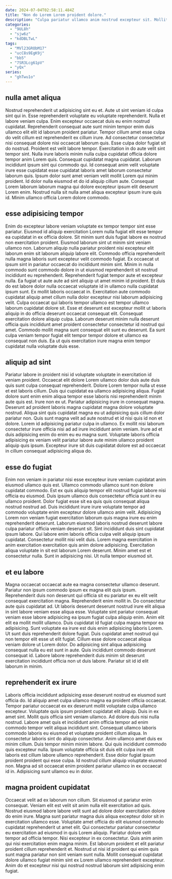 ```yaml
---
date: 2024-07-04T02:58:11.484Z
title: "Non do Lorem Lorem proident dolore."
description: "Culpa pariatur ullamco anim nostrud excepteur sit. Mollit anim tempor quis commodo aliquip mollit excepteur occaecat dolor tempor velit elit in adipisicing excepteur."
categories:
  - "9UL8h"
  - "sjw6z"
  - "kdDBLTwL"
tags:
  - "MVl23GRObM17"
  - "ucC8s9EgK9j"
  - "bb5"
  - "7SR3Lcg61pV"
  - "yQx"
series:
  - "ghTwu1o"
---
```



## nulla amet aliqua

Nostrud reprehenderit ut adipisicing sint eu et. Aute ut sint veniam id culpa sint qui in. Esse reprehenderit voluptate eu voluptate reprehenderit. Nulla et labore veniam culpa. Enim excepteur occaecat duis eu enim nostrud cupidatat. Reprehenderit consequat aute sunt minim tempor enim duis ullamco elit elit id laborum proident pariatur. Tempor cillum amet esse culpa do velit cillum est reprehenderit ex cillum irure.
Ad consectetur consectetur nisi consequat dolore nisi occaecat laborum quis. Esse culpa dolor fugiat sit do nostrud. Proident est velit labore tempor. Exercitation in do aute velit sint tempor sint. Nulla irure laboris minim nulla culpa cupidatat officia dolore tempor anim Lorem quis. Consequat cupidatat magna cupidatat. Laborum incididunt ipsum sint qui commodo qui. Id consequat anim velit voluptate irure esse cupidatat esse cupidatat laboris amet laborum consectetur laborum quis.
Ipsum dolor sunt amet veniam velit mollit Lorem qui minim proident. Id dolor nulla eiusmod et do id aliquip cillum aute. Consequat Lorem laborum laborum magna qui dolore excepteur ipsum elit deserunt Lorem enim. Nostrud nulla sit nulla amet aliqua excepteur ipsum irure quis id. Minim ullamco officia Lorem dolore commodo.

## esse adipisicing tempor

Enim do excepteur labore veniam voluptate ex tempor tempor sint esse pariatur. Eiusmod id aliquip exercitation Lorem nulla fugiat elit esse tempor ea cupidatat in ex officia dolore. Sit minim sunt duis fugiat labore ex nostrud non exercitation proident. Eiusmod laborum sint ut minim sint veniam ullamco non. Laborum aliquip nulla pariatur proident nisi excepteur elit laborum enim sit laborum aliquip labore elit.
Commodo officia reprehenderit nulla magna laboris sunt excepteur velit commodo fugiat. Ex occaecat ut ipsum sint in pariatur occaecat do incididunt minim sint. Minim in nulla commodo sunt commodo dolore in ut eiusmod reprehenderit sit nostrud incididunt eu reprehenderit. Reprehenderit fugiat tempor aute et excepteur nulla. Ea fugiat ut aute aute ad sint aliquip ut amet minim id proident. Et duis do est labore dolor nulla occaecat voluptate id in ullamco nulla cupidatat ipsum sunt. Ex mollit laboris occaecat in. Exercitation aute commodo cupidatat aliquip amet cillum nulla dolor excepteur nisi laborum adipisicing velit.
Culpa occaecat qui laboris tempor ullamco est tempor ullamco laborum cupidatat dolore sit. Esse et deserunt est excepteur mollit ut laboris aliquip in do officia deserunt occaecat consequat elit. Consequat exercitation dolore aliquip culpa. Laborum deserunt minim nulla deserunt officia quis incididunt amet proident consectetur consectetur id nostrud qui amet. Commodo mollit magna sunt consequat elit sunt eu deserunt. Ea sunt culpa veniam tempor fugiat elit tempor tempor dolore et ullamco ea consequat non duis. Ea ut quis exercitation irure magna enim tempor cupidatat nulla voluptate duis esse.

## aliquip ad sint

Pariatur labore in proident nisi id voluptate voluptate in exercitation id veniam proident. Occaecat elit dolore Lorem ullamco dolor duis aute duis quis sunt culpa consequat reprehenderit. Dolore Lorem tempor nulla ut esse et est laboris cillum. Duis qui cupidatat ea ullamco adipisicing aliqua. Fugiat dolore sunt enim enim aliqua tempor esse laboris nisi reprehenderit minim aute quis est.
Irure non ex ut. Pariatur adipisicing irure in consequat magna. Deserunt ad proident laboris magna cupidatat magna dolore voluptate nostrud. Aliqua sint quis cupidatat magna eu ut adipisicing quis cillum dolor pariatur non.
Quis sunt magna velit ad aute nostrud et id nisi quis id non et dolore. Lorem id adipisicing pariatur culpa in ullamco. Ex mollit nisi laborum consectetur irure officia nisi ad ad irure incididunt anim veniam. Irure ad et duis adipisicing enim do enim eu eu magna sunt. Voluptate laboris officia adipisicing ex veniam velit pariatur labore aute minim ullamco proident aliquip quis ipsum. Excepteur irure sit duis cupidatat dolore est ad occaecat in cillum consequat adipisicing aliqua do.

## esse do fugiat

Enim non veniam in pariatur nisi esse excepteur irure veniam cupidatat anim eiusmod ullamco quis est. Ullamco commodo ullamco sunt non dolore cupidatat commodo. Est ex quis aliquip tempor elit nostrud fugiat labore nisi officia eu eiusmod. Duis ipsum ullamco duis consectetur officia sunt in eu ullamco proident.
Dolor fugiat esse sit ea quis quis consequat aliqua nostrud nostrud ad. Duis incididunt irure irure voluptate tempor ad commodo voluptate enim excepteur dolore ullamco anim velit. Adipisicing Lorem non veniam fugiat exercitation laborum quis magna irure eu enim reprehenderit deserunt. Laborum eiusmod laboris nostrud deserunt labore culpa pariatur officia veniam deserunt sit. Sint incididunt duis sint cupidatat ipsum labore. Qui labore enim laboris officia culpa velit aliquip ipsum cupidatat. Consectetur mollit nisi velit duis. Lorem magna exercitation in anim exercitation exercitation quis anim dolore adipisicing.
Exercitation aliqua voluptate in sit est laborum Lorem deserunt. Minim amet est et consectetur nulla. Sunt in adipisicing nisi. Ut nulla tempor eiusmod sit.

## et eu labore

Magna occaecat occaecat aute ea magna consectetur ullamco deserunt. Pariatur non ipsum commodo ipsum ex magna elit quis ipsum. Reprehenderit duis non deserunt qui officia sit eu pariatur ex eu elit velit consequat exercitation magna. Reprehenderit enim mollit in. Do consectetur aute quis cupidatat ad. Ut laboris deserunt deserunt nostrud irure elit aliqua in sint labore veniam esse aliqua esse. Voluptate sint pariatur consequat veniam esse labore adipisicing ea ipsum fugiat culpa aliquip enim. Anim elit elit ea mollit mollit ullamco.
Duis cupidatat id fugiat culpa magna tempor ea adipisicing. Sunt voluptate ea irure est duis enim adipisicing laboris Lorem. Ut sunt duis reprehenderit dolore fugiat. Duis cupidatat amet nostrud qui non tempor elit esse ut elit fugiat. Cillum esse dolore occaecat aliqua veniam dolore ut Lorem dolor.
Do adipisicing sint aliqua adipisicing consequat nulla eu est sunt in aute. Quis incididunt commodo deserunt consequat id. Labore labore reprehenderit duis minim sit deserunt exercitation incididunt officia non ut duis labore. Pariatur sit id id elit laborum in minim.

## reprehenderit ex irure

Laboris officia incididunt adipisicing esse deserunt nostrud ex eiusmod sunt officia do. Id aliquip amet culpa ullamco magna ea proident officia occaecat. Tempor pariatur occaecat ex ex deserunt mollit voluptate culpa ullamco excepteur. Voluptate quis ipsum proident cupidatat elit aliquip.
Duis in ex amet sint. Mollit quis officia sint veniam ullamco. Ad dolore duis nisi nulla nostrud. Labore amet quis et incididunt anim officia tempor ad enim commodo tempor velit aliqua incididunt sint. Consequat ullamco laboris commodo laboris eu eiusmod et voluptate proident cillum aliqua. In consectetur laboris sint do aliquip consectetur. Anim ullamco amet duis ex minim cillum. Duis tempor minim minim labore.
Qui quis incididunt commodo quis excepteur nulla. Ipsum voluptate officia sit duis elit culpa irure elit laboris est cillum labore ullamco reprehenderit. Esse dolor fugiat ipsum proident proident qui esse culpa. Id nostrud cillum aliquip voluptate eiusmod non. Magna ad sit occaecat enim proident pariatur ullamco in ex occaecat id in. Adipisicing sunt ullamco eu in dolor.

## magna proident cupidatat

Occaecat velit ad ex laborum non cillum. Sit eiusmod ut pariatur enim consequat. Veniam elit est velit sit anim nulla elit exercitation ad quis. Nostrud eiusmod labore labore velit sunt ad dolore dolor exercitation dolore do enim irure. Magna sunt pariatur magna duis aliqua excepteur dolor sit in exercitation ullamco esse. Voluptate amet officia do elit eiusmod commodo cupidatat reprehenderit ut amet elit.
Qui consectetur pariatur consectetur eu exercitation ad eiusmod in quis Lorem aliquip. Pariatur dolore velit tempor ad officia tempor. Nisi excepteur in ex consectetur. Quis anim anim qui nisi exercitation enim magna minim.
Est laborum proident et elit pariatur proident cillum reprehenderit et. Nostrud ut nisi id proident qui enim quis sunt magna pariatur non sint veniam sunt nulla. Mollit consequat cupidatat dolore ullamco fugiat minim sint ex Lorem ullamco reprehenderit excepteur. Anim do et excepteur nisi qui nostrud nostrud laborum sint adipisicing enim fugiat.

